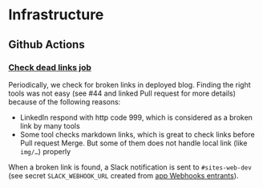 # Infrastructure

## Github Actions

### [Check dead links job](../.github/workflows/scheduled.yml)

Periodically, we check for broken links in deployed blog.
Finding the right tools was not easy (see #44 and linked Pull request for more details) because of the following reasons:

- LinkedIn respond with http code 999, which is considered as a broken link by many tools
- Some tool checks markdown links, which is great to check links before Pull request Merge. But some of them does not handle local link (like `img/…`) properly

When a broken link is found, a Slack notification is sent to `#sites-web-dev` (see secret `SLACK_WEBHOOK_URL` created from [app Webhooks entrants](https://sogilis.slack.com/apps/A0F7XDUAZ-webhooks-entrants)).
